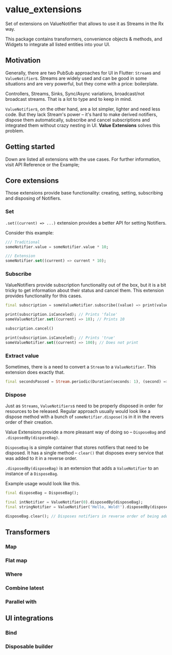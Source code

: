 # value_extensions

Set of extensions on ValueNotifier that allows to use it as Streams in the Rx way. 

This package contains transformers, convenience objects & methods, and Widgets to integrate all listed entities into your UI.

## Motivation

Generally, there are two PubSub approaches for UI in Flutter: `Stream`s and `ValueNotifier`s. Streams are widely used and can be good in some situations and are very powerful, but they come with a price: boilerplate. 

Controllers, Streams, Sinks, Sync/Async variations, broadcast/not broadcast streams. That is a lot to type and to keep in mind.

`ValueNotifier`s, on the other hand, are a lot simpler, lighter and need less code. But they lack Stream's power – it's hard to make derived notifiers, dispose them automatically, subscribe and cancel subscriptions and integrated them without crazy nesting in UI. **Value Extensions** solves this problem.

## Getting started 

Down are listed all extensions with the use cases. For further information, visit API Reference or the Example;

## Core extensions

Those extensions provide base functionality: creating, setting, subscribing and disposing of Notifiers.

### Set

`.set((current) => ...)` extension provides a better API for setting Notifiers.

Consider this example:

```dart
/// Traditional
someNotifier.value = someNotifier.value * 10;

/// Extension
someNotifier.set((current) => current * 10);
```

### Subscribe

ValueNotifiers provide subscription functionality out of the box, but it is a bit tricky to get information about their status and cancel them. This extension provides functionality for this cases.

```dart
final subscription = someValueNotifier.subscribe((value) => print(value));

print(subscription.isCanceled); // Prints 'false'
someValueNotifier.set((current) => 10); // Prints 10

subscription.cancel()

print(subscription.isCanceled); // Prints 'true'
someValueNotifier.set((current) => 100); // Does not print
```

### Extract value

Sometimes, there is a need to convert a `Stream` to a `ValueNotifier`. This extension does exactly that.

```dart
final secondsPassed = Stream.periodic(Duration(seconds: 1), (second) => second).extractValue(initial: 0);
```

### Dispose

Just as `Streams`, `ValueNotifiers`s need to be properly disposed in order for resources to be released. Regular approach usually would look like a dispose method with a bunch of `someNotifier.dispose()`s in it in the revers order of their creation.

Value Extensions provide a more pleasant way of doing so – `DisposeBag` and `.disposedBy(disposeBag)`.

`DisposeBag` is a simple container that stores notifiers that need to be disposed. It has a single method – `clear()` that disposes every service that was added to it in a reverse order.

`.disposedBy(disposeBag)` is an extension that adds a `ValueNotifier` to an instance of a `DisposeBag`.

Example usage would look like this.

```dart 
final disposeBag = DisposeBag();

final intNotifier = ValueNotifier(0).disposedBy(disposeBag);
final stringNotifier = ValueNotifier('Hello, Wold!').disposedBy(disposeBag);

disposeBag.clear(); // Disposes notifiers in reverse order of being added: stringNotifier -> intNotifier.
```

## Transformers



### Map
### Flat map
### Where
### Combine latest
### Parallel with

## UI integrations

### Bind
### Disposable builder
